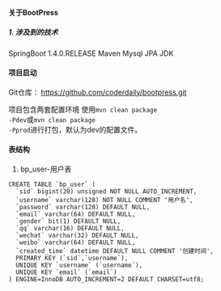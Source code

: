 #### 关于BootPress
##### 1. 涉及到的技术
SpringBoot 1.4.0.RELEASE
Maven
Mysql
JPA 
JDK

#### 项目启动

Git仓库：
https://github.com/coderdaily/bootpress.git

项目包含两套配置环境
使用<code>mvn clean package -Pdev</code>或<code>mvn clean package -Pprod</code>进行打包，默认为dev的配置文件。


#### 表结构

1. bp_user-用户表

```
CREATE TABLE `bp_user` (
  `sid` bigint(20) unsigned NOT NULL AUTO_INCREMENT,
  `username` varchar(128) NOT NULL COMMENT '用户名',
  `password` varchar(128) DEFAULT NULL,
  `email` varchar(64) DEFAULT NULL,
  `gender` bit(1) DEFAULT NULL,
  `qq` varchar(16) DEFAULT NULL,
  `wechat` varchar(32) DEFAULT NULL,
  `weibo` varchar(64) DEFAULT NULL,
  `created_time` datetime DEFAULT NULL COMMENT '创建时间',
  PRIMARY KEY (`sid`,`username`),
  UNIQUE KEY `username` (`username`),
  UNIQUE KEY `email` (`email`)
) ENGINE=InnoDB AUTO_INCREMENT=2 DEFAULT CHARSET=utf8;


```
